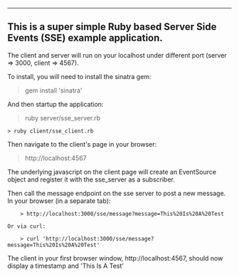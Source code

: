 -----------------------------------------------------------------------------------------------------------
This is a super simple Ruby based Server Side Events (SSE) example application.
-----------------------------------------------------------------------------------------------------------

The client and server will run on your localhost under different port (server => 3000, client => 4567). 

To install, you will need to install the sinatra gem:
  > gem install 'sinatra'
	
And then startup the application:

  > ruby server/sse_server.rb
	
	> ruby client/sse_client.rb
	
Then navigate to the client's page in your browser:	

  > http://localhost:4567
	
The underlying javascript on the client page will create an EventSource object and register it with the sse_server as a subscriber.

Then call the message endpoint on the sse server to post a new message.
  In your browser (in a separate tab): 
	  
		> http://localhost:3000/sse/message?message=This%20Is%20A%20Test
	
	Or via curl: 
	  
		> curl 'http://localhost:3000/sse/message?message=This%20Is%20A%20Test'
		
The client in your first browser window, http://localhost:4567, should now display a timestamp and 'This Is A Test'
		